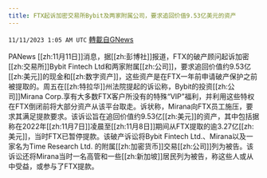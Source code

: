 ```yaml
---
title: FTX起诉加密交易所Bybit及两家附属公司，要求追回价值9.53亿美元的资产
---
```

`11/11/2023 1:05 AM UTC` [轉載自GNews](https://gnews.org/articles/1958830)

PANews [[zh:11月11日]]消息，据[[zh:彭博社]]报道，FTX的破产顾问起诉加密[[zh:交易所]]Bybit Fintech Ltd和两家附属[[zh:公司]]，要求追回价值约9.53亿[[zh:美元]]的现金和[[zh:数字资产]]，这些资产是在FTX一年前申请破产保护之前被提取的。周五在[[zh:特拉华]]州法院提起的诉讼称，Bybit的投资[[zh:公司]]Mirana Corp.享有大多数FTX客户所没有的特殊“VIP”福利，并利用这些特权在FTX倒闭前将大部分资产从该平台取走。诉状称，Mirana向FTX员工施压，要求其满足提款要求。该诉讼旨在追回价值约9.53亿[[zh:美元]]的资产，其中包括据称在2022年[[zh:11月7日]]凌晨至[[zh:11月8日]]期间从FTX提取的逾3.27亿[[zh:美元]]，当时FTX已暂停提款。该破产诉讼将Bybit Fintech Ltd.、Mirana以及一家名为Time Research Ltd. 的附属[[zh:加密货币]]交易[[zh:公司]]列为被告。该诉讼还将Mirana当时一名高管和一些[[zh:新加坡]]居民列为被告，称这些人或从中受益，或参与了FTX提款。
